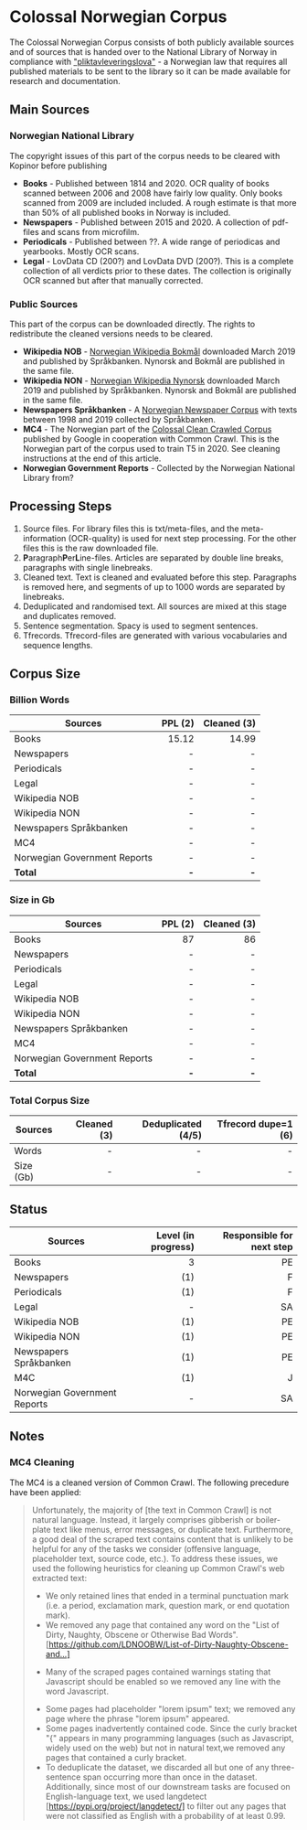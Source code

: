 # Colossal Norwegian Corpus
The Colossal Norwegian Corpus consists of both publicly available sources and of sources that is handed over to the National Library of Norway in compliance with ["pliktavleveringslova"](https://lovdata.no/dokument/NL/lov/1989-06-09-32) - a Norwegian law that requires all published materials to be sent to the library so it can be made available for research and documentation. 


## Main Sources
### Norwegian National Library
The copyright issues of this part of the corpus needs to be cleared with Kopinor before publishing
* **Books** - Published between 1814 and 2020. OCR quality of books scanned between 2006 and 2008 have fairly low quality. Only books scanned from 2009 are included included. A rough estimate is that more than 50% of all published books in Norway is included.
* **Newspapers** - Published between 2015 and 2020. A collection of pdf-files and scans from microfilm.
* **Periodicals** - Published between ??. A wide range of periodicas and yearbooks. Mostly OCR scans.
* **Legal** - LovData CD (200?) and LovData DVD (200?). This is a complete collection of all verdicts prior to these dates. The collection is originally OCR scanned but after that manually corrected.


### Public Sources
This part of the corpus can be downloaded directly. The rights to redistribute the cleaned versions needs to be cleared.
* **Wikipedia NOB** - [Norwegian Wikipedia Bokmål](https://www.nb.no/sprakbanken/ressurskatalog/oai-nb-no-sbr-50/) downloaded March 2019 and published by Språkbanken. Nynorsk and Bokmål are published in the same file.
* **Wikipedia NON** - [Norwegian Wikipedia Nynorsk](https://www.nb.no/sprakbanken/ressurskatalog/oai-nb-no-sbr-50/) downloaded March 2019 and published by Språkbanken. Nynorsk and Bokmål are published in the same file.
* **Newspapers Språkbanken** - A [Norwegian Newspaper Corpus](https://www.nb.no/sprakbanken/en/resource-catalogue/oai-nb-no-sbr-4/) with texts between 1998 and 2019 collected by Språkbanken. 
* **MC4** - The Norwegian part of the [Colossal Clean Crawled Corpus](https://www.tensorflow.org/datasets/catalog/c4?hl=en) published by Google in cooperation with Common Crawl. This is the Norwegian part of the corpus used to train T5 in 2020. See cleaning instructions at the end of this article.
* **Norwegian Government Reports** - Collected by the Norwegian National Library from?


## Processing Steps
1. Source files. For library files this is txt/meta-files, and the meta-information (OCR-quality) is used for next step processing. For the other files this is the raw downloaded file.
2. **P**aragraph**P**er**L**ine-files. Articles are separated by double line breaks, paragraphs with single linebreaks.
3. Cleaned text. Text is cleaned and evaluated before this step. Paragraphs is removed here, and segments of up to 1000 words are separated by linebreaks.
4. Deduplicated and randomised text. All sources are mixed at this stage and duplicates removed.
5. Sentence segmentation. Spacy is used to segment sentences.
6. Tfrecords. Tfrecord-files are generated with various vocabularies and sequence lengths.


## Corpus Size
### Billion Words
| Sources  |  PPL (2) | Cleaned (3) |
| -------- |  -----:|  -----:| 
| Books  | 15.12 | 14.99 | 
| Newspapers | - | - | 
| Periodicals  | - |  - |
| Legal  | - |  - |
| Wikipedia NOB  | - |  - | 
| Wikipedia NON  | - |  - | 
| Newspapers Språkbanken | - |  - |
| MC4  | - |  - | 
| Norwegian Government Reports  | - |  - | 
| **Total**  |**-** |  **-** |


### Size in Gb
| Sources  |  PPL (2) | Cleaned (3) |
| -------- |  -----:|  -----:| 
| Books  | 87 | 86 | 
| Newspapers | - | - | 
| Periodicals  | - |  - |
| Legal  | - |  - |
| Wikipedia NOB  | - |  - | 
| Wikipedia NON  | - |  - | 
| Newspapers Språkbanken | - |  - |
| MC4  | - |  - | 
| Norwegian Government Reports  | - |  - | 
| **Total**  |**-** |  **-** |


### Total Corpus Size
| Sources  |  Cleaned (3) | Deduplicated (4/5) | Tfrecord dupe=1 (6) |
| -------- |  -----:|  -----:| -----:| 
| Words  | - | - | - | 
| Size (Gb) | - | - | - |


## Status
| Sources  |  Level (in progress) | Responsible for next step |
| -------- |  -----:|  -----:| 
| Books  | 3 | PE | 
| Newspapers | (1) | F | 
| Periodicals  | (1) |  F |
| Legal  | - |  SA |
| Wikipedia NOB  | (1) |  PE | 
| Wikipedia NON  | (1) |  PE | 
| Newspapers Språkbanken | (1) |  PE |
| M4C  | (1) |  J | 
| Norwegian Government Reports  | - |  SA | 

## Notes
### MC4 Cleaning
The MC4 is a cleaned version of Common Crawl. The following precedure have been applied:

> Unfortunately, the majority of [the text in Common Crawl] is not natural language. Instead, it largely comprises gibberish or boiler-plate text like menus, error messages, or duplicate text. Furthermore, a good deal of the scraped text contains content that is unlikely to be helpful for any of the tasks we consider (offensive language, placeholder text, source code, etc.). To address these issues, we used the following heuristics for cleaning up Common Crawl's web extracted text:
> - We only retained lines that ended in a terminal punctuation mark (i.e. a period, exclamation mark, question mark, or end quotation mark).
> - We removed any page that contained any word on the "List of Dirty, Naughty, Obscene or Otherwise Bad Words". [https://github.com/LDNOOBW/List-of-Dirty-Naughty-Obscene-and...]
> * Many of the scraped pages contained warnings stating that Javascript should be enabled so we removed any line with the word Javascript.
> - Some pages had placeholder "lorem ipsum" text; we removed any page where the phrase "lorem ipsum" appeared.
>- Some pages inadvertently contained code. Since the curly bracket "{" appears in many programming languages (such as Javascript, widely used on the web) but not in natural text,we removed any pages that contained a curly bracket.
> - To deduplicate the dataset, we discarded all but one of any three-sentence span occurring more than once in the dataset.
Additionally, since most of our downstream tasks are focused on English-language text, we used langdetect [https://pypi.org/project/langdetect/] to filter out any pages that were not classified as English with a probability of at least 0.99. 


